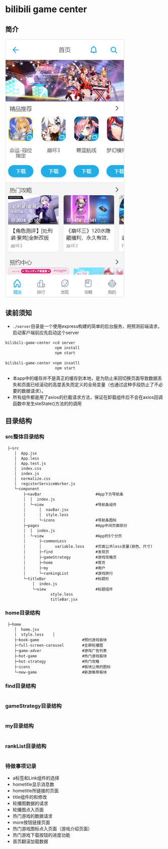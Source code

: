 # bilibili game center

## 简介
![avatar](/doc/home.png)

## 读前须知
* `./server`目录是一个使用express构建的简单的后台服务，用预测前端请求，启动客户端前应先启动这个server
```
bilibili-game-center >cd server
                      npm install
                      npm start

bilibili-game-center >npm insatll
                      npm start
```
* 本app中的缓存并不是真正的缓存到本地，是为防止来回切换页面导致数据丢失和页面已经滚动的高度丢失而定义的全局变量（也通过这种手段防止了不必要的数据请求）。
* 所有组件都是用了axios的拦截请求方法，保证在卸载组件后不会在axios回调函数中发生steState()方法的的调用

## 目录结构

### src整体目录结构
```
 ├─src
    │  App.jsx
    │  App.less
    │  App.test.js
    │  index.css
    │  index.js
    │  normalize.css
    │  registerServiceWorker.js
    └─component
        ├─navBar                        #App下方导航条
        │  │  index.js                  
        │  └─view                       #导航条组件
        │      │  navBar.jsx
        │      │  style.less
        │      └─icons                  #导航条图标 
        ├─pages                         #App中间页面部分
        │  │  index.js
        │  └─view                       #App的5个分页
        │      ├─commonLess
        │      │      variable.less     #页面公共less变量(颜色、尺寸)
        │      ├─find                   #发现页
        │      ├─gameStrategy           #游戏攻略页
        │      ├─home                   #首页
        │      ├─my                     #用户
        │      └─rankingList            #游戏排行
        └─titleBar                      #标题栏
            │  index.js
            └─view                      #标题组件
                    style.less
                    titleBar.jsx
```

### home目录结构
```
 ├─home
    │  home.jsx
    │  style.less    │  
    ├─book-game                   #预约游戏板块
    ├─full-screen-carousel        #全屏轮播图
    ├─game-adver                  #游戏广告列表
    ├─hot-game                    #热门游戏板块
    ├─hot-strategy                #热门攻略                      
    ├─icons                       #板块公用的图标
    └─new-game                    #新游推荐板块
```

### find目录结构
```
```

### gameStrategy目录结构
```
```


### my目录结构
```
```
### rankList目录结构
```
```




### 待做事项记录
* a标签和Link组件的选择
* hometitle显示消息数
* hometitle所链接的页面
* title组件的和修改
* 轮播图数据的请求
* 轮播图点入页面
* 热门游戏的数据请求
* more按钮链接页面
* 热门游戏图标点入页面（游戏介绍页面）
* 热门游戏下载按钮的进度功能
* 首页翻滚加载数据


